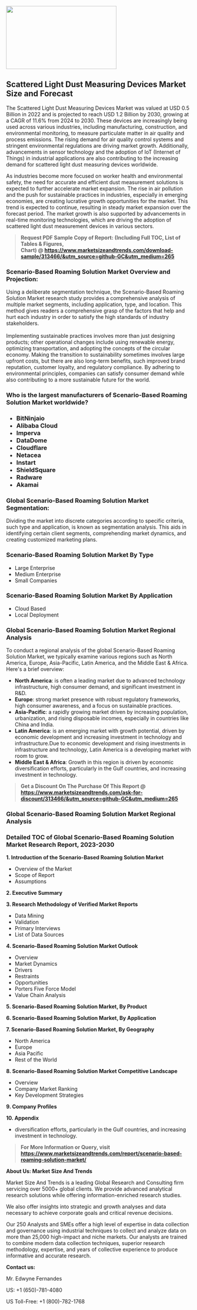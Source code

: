 <p><img class="alignnone size-medium wp-image-20088" src="https://ffe5etoiles.com/wp-content/uploads/2024/12/MST1-300x171.png" alt="" width="300" height="171" /></p><h2>Scattered Light Dust Measuring Devices Market Size and Forecast</h2><p>The Scattered Light Dust Measuring Devices Market was valued at USD 0.5 Billion in 2022 and is projected to reach USD 1.2 Billion by 2030, growing at a CAGR of 11.6% from 2024 to 2030. These devices are increasingly being used across various industries, including manufacturing, construction, and environmental monitoring, to measure particulate matter in air quality and process emissions. The rising demand for air quality control systems and stringent environmental regulations are driving market growth. Additionally, advancements in sensor technology and the adoption of IoT (Internet of Things) in industrial applications are also contributing to the increasing demand for scattered light dust measuring devices worldwide.</p><p>As industries become more focused on worker health and environmental safety, the need for accurate and efficient dust measurement solutions is expected to further accelerate market expansion. The rise in air pollution and the push for sustainable practices in industries, especially in emerging economies, are creating lucrative growth opportunities for the market. This trend is expected to continue, resulting in steady market expansion over the forecast period. The market growth is also supported by advancements in real-time monitoring technologies, which are driving the adoption of scattered light dust measurement devices in various sectors.</p></p><blockquote id="" class=""><strong>Request PDF Sample Copy of Report: (Including Full TOC, List of Tables &amp; Figures, Chart)&nbsp;@&nbsp;<strong><a href="https://www.marketsizeandtrends.com/download-sample/313466/&utm_source=github-GC&utm_medium=265" target="_blank">https://www.marketsizeandtrends.com/download-sample/313466/&utm_source=github-GC&utm_medium=265</a></strong></strong></blockquote><h3 id="" class="">Scenario-Based Roaming Solution Market&nbsp;Overview and Projection:</h3><p id="" class="">Using a deliberate segmentation technique, the Scenario-Based Roaming Solution Market research study provides a comprehensive analysis of multiple market segments, including application, type, and location. This method gives readers a comprehensive grasp of the factors that help and hurt each industry in order to satisfy the high standards of industry stakeholders. <br /> <br />Implementing sustainable practices involves more than just designing products; other operational changes include using renewable energy, optimizing transportation, and adopting the concepts of the circular economy. Making the transition to sustainability sometimes involves large upfront costs, but there are also long-term benefits, such improved brand reputation, customer loyalty, and regulatory compliance. By adhering to environmental principles, companies can satisfy consumer demand while also contributing to a more sustainable future for the world.</p><h3 id="" class="">Who is the largest manufacturers of&nbsp;Scenario-Based Roaming Solution Market worldwide?</h3><h3 class=""><p><ul><li>BitNinjaio </li><li> Alibaba Cloud </li><li> Imperva </li><li> DataDome </li><li> Cloudflare </li><li> Netacea </li><li> Instart </li><li> ShieldSquare </li><li> Radware </li><li> Akamai</li></ul></p></h3><h3 id="" class="">Global&nbsp;Scenario-Based Roaming Solution Market Segmentation:</h3><p id="" class="">Dividing the market into discrete categories according to specific criteria, such type and application, is known as segmentation analysis. This aids in identifying certain client segments, comprehending market dynamics, and creating customized marketing plans.</p><h3 id="" class="">Scenario-Based Roaming Solution Market&nbsp;By Type</h3><p><p><ul><li>Large Enterprise</li><li> Medium Enterprise</li><li> Small Companies</p></li></ul></p></p><h3 id="" class="">Scenario-Based Roaming Solution Market&nbsp;By Application</h3><p class=""><p><ul><li>Cloud Based</li><li> Local Deployment</li></ul></p></p><h3 id="" class="">Global Scenario-Based Roaming Solution Market Regional Analysis</h3><p id="" class="">To conduct a regional analysis of the global Scenario-Based Roaming Solution Market, we typically examine various regions such as North America, Europe, Asia-Pacific, Latin America, and the Middle East &amp; Africa. Here's a brief overview:</p><ul><li><strong>North America</strong>: is often a leading market due to advanced technology infrastructure, high consumer demand, and significant investment in R&amp;D.</li><li><strong>Europe</strong>: strong market presence with robust regulatory frameworks, high consumer awareness, and a focus on sustainable practices.</li><li><strong>Asia-Pacific</strong>: a rapidly growing market driven by increasing population, urbanization, and rising disposable incomes, especially in countries like China and India.</li><li><strong>Latin America</strong>: is an emerging market with growth potential, driven by economic development and increasing investment in technology and infrastructure.Due to economic development and rising investments in infrastructure and technology, Latin America is a developing market with room to grow.</li><li><strong>Middle East &amp; Africa</strong>: Growth in this region is driven by economic diversification efforts, particularly in the Gulf countries, and increasing investment in technology.</li></ul><blockquote id="" class=""><strong>Get a Discount On The Purchase Of This Report @ <strong><a href="https://www.marketsizeandtrends.com/ask-for-discount/313466/&utm_source=github-GC&utm_medium=265" target="_blank">https://www.marketsizeandtrends.com/ask-for-discount/313466/&utm_source=github-GC&utm_medium=265</a></strong></strong></blockquote><h3 id="" class="">Global Scenario-Based Roaming Solution Market Regional Analysis</h3><h3 id="" class="">Detailed TOC of Global Scenario-Based Roaming Solution Market Research Report, 2023-2030</h3><p id="" class=""><strong>1. Introduction of the Scenario-Based Roaming Solution Market</strong></p><ul><li>Overview of the Market</li><li>Scope of Report</li><li>Assumptions</li></ul><p id="" class=""><strong>2. Executive Summary</strong></p><p id="" class=""><strong>3. Research Methodology of Verified Market Reports</strong></p><ul><li>Data Mining</li><li>Validation</li><li>Primary Interviews</li><li>List of Data Sources</li></ul><p id="" class=""><strong>4. Scenario-Based Roaming Solution Market Outlook</strong></p><ul><li>Overview</li><li>Market Dynamics</li><li>Drivers</li><li>Restraints</li><li>Opportunities</li><li>Porters Five Force Model</li><li>Value Chain Analysis</li></ul><p id="" class=""><strong>5. Scenario-Based Roaming Solution Market, By Product</strong></p><p id="" class=""><strong>6. Scenario-Based Roaming Solution Market, By Application</strong></p><p id="" class=""><strong>7. Scenario-Based Roaming Solution Market, By Geography</strong></p><ul><li>North America</li><li>Europe</li><li>Asia Pacific</li><li>Rest of the World</li></ul><p id="" class=""><strong>8. Scenario-Based Roaming Solution Market Competitive Landscape</strong></p><ul><li>Overview</li><li>Company Market Ranking</li><li>Key Development Strategies</li></ul><p id="" class=""><strong>9. Company Profiles</strong></p><p id="" class=""><strong>10. Appendix</strong></p><ul><li>diversification efforts, particularly in the Gulf countries, and increasing investment in technology.</li></ul><blockquote id="" class=""><strong>For More Information or Query, visit <strong><strong><a href="https://www.marketsizeandtrends.com/report/scenario-based-roaming-solution-market/" target="_blank">https://www.marketsizeandtrends.com/report/scenario-based-roaming-solution-market/</a></strong></strong></strong></blockquote><p id="" class=""><strong>About Us: Market Size And Trends</strong></p><p id="" class="">Market Size And Trends is a leading Global Research and Consulting firm servicing over 5000+ global clients. We provide advanced analytical research solutions while offering information-enriched research studies.</p><p id="" class="">We also offer insights into strategic and growth analyses and data necessary to achieve corporate goals and critical revenue decisions.</p><p id="" class="">Our 250 Analysts and SMEs offer a high level of expertise in data collection and governance using industrial techniques to collect and analyze data on more than 25,000 high-impact and niche markets. Our analysts are trained to combine modern data collection techniques, superior research methodology, expertise, and years of collective experience to produce informative and accurate research.</p><p id="" class=""><strong>Contact us:</strong></p><p id="" class="">Mr. Edwyne Fernandes</p><p id="" class="">US: +1 (650)-781-4080</p><p id="" class="">US Toll-Free: +1 (800)-782-1768</p>

